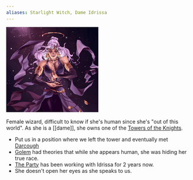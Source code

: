 ```yaml
---
aliases: Starlight Witch, Dame Idrissa
---
```

![](../../__Files/Pasted%20image%2020220926211349.png)

Female wizard, difficult to know if she's human since she's "out of this world". As she is a [[dame]], she owns one of the [Towers of the Knights](../../Locations/Adosa/Towers%20of%20the%20Knights.md).

* Put us in a position where we left the tower and eventually met [Darcough](../Player%20Characters/Darcough%20Damar.md)
* [Golem](../Player%20Characters/Golem.md) had theories that while she appears human, she was hiding her true race.
* [The Party](../Player%20Characters/The%20Party.md) has been working with Idrissa for 2 years now.
* She doesn't open her eyes as she speaks to us.